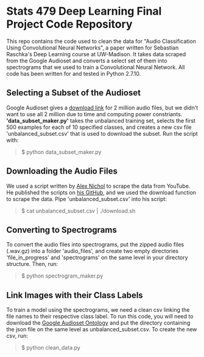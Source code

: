 # Stats 479 Deep Learning Final Project Code Repository

This repo contains the code used to clean the data for "Audio Classification Using Convolutional Neural Networks", a paper written for Sebastian Raschka's Deep Learning course at UW-Madison. It takes data scraped from the Google Audioset and converts a select set of them into spectrograms that we used to train a Convolutional Neural Network. All code has been written for and tested in Python 2.7.10.

## Selecting a Subset of the Audioset

Google Audioset gives a [download link](https://research.google.com/audioset/download.html) for 2 million audio files, but we didn't want to use all 2 million due to time and computing power constriants. **'data_subset_maker.py'** takes the unbalanced training set, selects the first 500 examples for each of 10 specified classes, and creates a new csv file 'unbalanced_subset.csv' that is used to download the subset. Run the script with:

> $ python data_subset_maker.py

## Downloading the Audio Files

We used a script written by [Alex Nichol](https://github.com/unixpickle) to scrape the data from YouTube. He published the scripts on [his GitHub](https://github.com/unixpickle/audioset), and we used the download function to scrape the data. Pipe 'unbalanced_subset.csv' into his script:

> $ cat unbalanced_subset.csv | ./download.sh

## Converting to Spectrograms

To convert the audio files into spectrograms, put the zipped audio files (.wav.gz) into a folder 'audio_files', and create two empty directories 'file_in_progress' and 'spectrograms' on the same level in your directory structure. Then, run:

> $ python spectrogram_maker.py

## Link Images with their Class Labels

To train a model using the spectrograms, we need a clean csv linking the file names to their respective class label. To run this code, you will need to download the [Google Audioset Ontology](https://github.com/audioset/ontology) and put the directory containing the json file on the same level as unbalanced_subset.csv. To create the new csv, run:

> $ python clean_data.py
